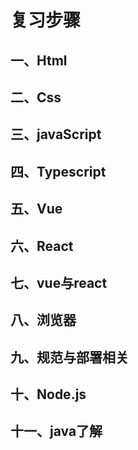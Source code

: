 # 复习步骤  
## 一、Html  
## 二、Css  
## 三、javaScript  
## 四、Typescript  
## 五、Vue  
## 六、React  
## 七、vue与react  
## 八、浏览器  
## 九、规范与部署相关  
## 十、Node.js  
## 十一、java了解
